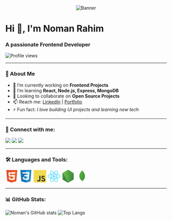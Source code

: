 <!-- Header / Banner -->
<p align="center">
  <img src="https://your-image-link.com/banner.png" alt="Banner" />
</p>

# Hi 👋, I'm Noman Rahim
### A passionate Frontend Developer

![Profile views](https://komarev.com/ghpvc/?username=yourusername&label=Profile%20views&color=0e75b6&style=flat)

---

### 🌱 About Me
- 🔭 I’m currently working on **Frontend Projects**
- 🌱 I’m learning **React, Node.js, Express, MongoDB**
- 👯 Looking to collaborate on **Open Source Projects**
- 📫 Reach me: [LinkedIn](https://www.linkedin.com/) | [Portfolio](https://yourportfolio.com)  
- ⚡ Fun fact: *I love building UI projects and learning new tech*  

---

### 🤝 Connect with me:
<p align="left">
<a href="https://linkedin.com/in/yourprofile"><img src="https://img.shields.io/badge/-LinkedIn-blue?logo=linkedin&logoColor=white" /></a>
<a href="https://twitter.com/yourhandle"><img src="https://img.shields.io/badge/-Twitter-black?logo=twitter&logoColor=blue" /></a>
<a href="https://dev.to/yourprofile"><img src="https://img.shields.io/badge/-Dev.to-black?logo=dev.to&logoColor=white" /></a>
</p>

---

### 🛠️ Languages and Tools:
<p align="left">
  <img src="https://raw.githubusercontent.com/devicons/devicon/master/icons/html5/html5-original.svg" width="40"/>
  <img src="https://raw.githubusercontent.com/devicons/devicon/master/icons/css3/css3-original.svg" width="40"/>
  <img src="https://raw.githubusercontent.com/devicons/devicon/master/icons/javascript/javascript-original.svg" width="40"/>
  <img src="https://raw.githubusercontent.com/devicons/devicon/master/icons/react/react-original.svg" width="40"/>
  <img src="https://raw.githubusercontent.com/devicons/devicon/master/icons/nodejs/nodejs-original.svg" width="40"/>
  <img src="https://raw.githubusercontent.com/devicons/devicon/master/icons/mongodb/mongodb-original.svg" width="40"/>
</p>

---

### 📊 GitHub Stats:
![Noman's GitHub stats](https://github-readme-stats.vercel.app/api?username=yourusername&show_icons=true&theme=radical)
![Top Langs](https://github-readme-stats.vercel.app/api/top-langs/?username=yourusername&layout=compact&theme=radical)

